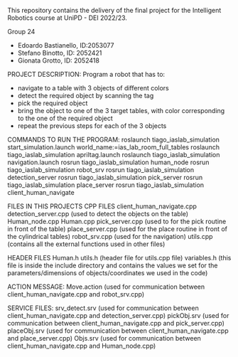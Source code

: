 This repository contains the delivery of the final project for the Intelligent Robotics course at UniPD - DEI 2022/23.


Group 24
- Edoardo Bastianello, ID:2053077
- Stefano Binotto, ID: 2052421
- Gionata Grotto, ID: 2052418


PROJECT DESCRIPTION: Program a robot that has to:
- navigate to a table with 3 objects of different colors
- detect the required object by scanning the tag
- pick the required object
- bring the object to one of the 3 target tables, with color corresponding to the one of the required object
- repeat the previous steps for each of the 3 objects


COMMANDS TO RUN THE PROGRAM:
roslaunch tiago_iaslab_simulation start_simulation.launch world_name:=ias_lab_room_full_tables
roslaunch tiago_iaslab_simulation apriltag.launch
roslaunch tiago_iaslab_simulation navigation.launch
rosrun tiago_iaslab_simulation human_node
rosrun tiago_iaslab_simulation robot_srv
rosrun tiago_iaslab_simulation detection_server
rosrun tiago_iaslab_simulation pick_server
rosrun tiago_iaslab_simulation place_server
rosrun tiago_iaslab_simulation client_human_navigate


FILES IN THIS PROJECTS
CPP FILES
client_human_navigate.cpp 
detection_server.cpp (used to detect the objects on the table)
Human_node.cpp 
Human.cpp
pick_server.cpp (used to for the pick routine in front of the table)
place_server.cpp (used for the place routine in front of the cylindrical tables)
robot_srv.cpp (used for the navigation)
utils.cpp (contains all the external functions used in other files)


HEADER FILES
Human.h
utils.h (header file for utils.cpp file)
variables.h (this file is inside the include directory and contains the values we set for the parameters/dimensions of objects/coordinates we used in the code)


ACTION MESSAGE: 
Move.action (used for communication between client_human_navigate.cpp and robot_srv.cpp)


SERVICE FILES:
srv_detect.srv (used for communication between client_human_navigate.cpp and detection_server.cpp)
pickObj.srv (used for communication between client_human_navigate.cpp and pick_server.cpp)
placeObj.srv (used for communication between client_human_navigate.cpp and place_server.cpp)
Objs.srv (used for communication between client_human_navigate.cpp and Human_node.cpp)



